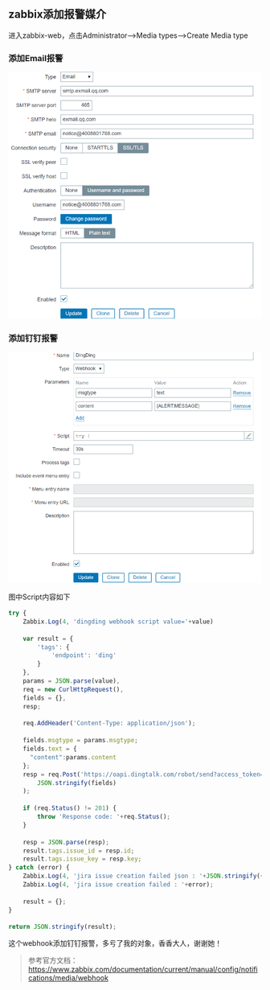 ## zabbix添加报警媒介

进入zabbix-web，点击Administrator-->Media types-->Create Media type

### 添加Email报警

![](images/image-20200115103058976.png)

### 添加钉钉报警

![image-20200115103302741](images/image-20200115103302741.png)

图中Script内容如下

```javascript
try {
    Zabbix.Log(4, 'dingding webhook script value='+value)
 
    var result = {
        'tags': {
            'endpoint': 'ding'
        }
    },
    params = JSON.parse(value),
    req = new CurlHttpRequest(),
    fields = {},
    resp;
 
    req.AddHeader('Content-Type: application/json');
 
    fields.msgtype = params.msgtype;
    fields.text = {
      "content":params.content
    };
    resp = req.Post('https://oapi.dingtalk.com/robot/send?access_token=1163d78d7b8a324d2f5b284414da8e93560008689744495ab4ad3eae14bdd642',
        JSON.stringify(fields)
    );
 
    if (req.Status() != 201) {
        throw 'Response code: '+req.Status();
    }
 
    resp = JSON.parse(resp);
    result.tags.issue_id = resp.id;
    result.tags.issue_key = resp.key;
} catch (error) {
    Zabbix.Log(4, 'jira issue creation failed json : '+JSON.stringify({"fields": fields}));
    Zabbix.Log(4, 'jira issue creation failed : '+error);
 
    result = {};
}
 
return JSON.stringify(result);
```

这个webhook添加钉钉报警，多亏了我的对象，香香大人，谢谢她！

>参考官方文档：https://www.zabbix.com/documentation/current/manual/config/notifications/media/webhook


